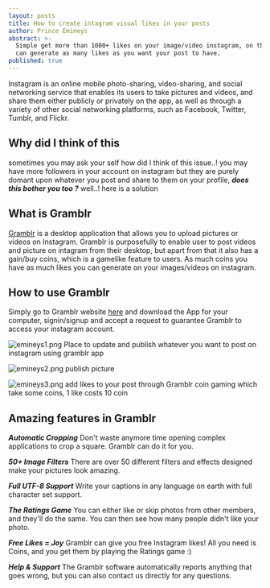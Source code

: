 ```yaml
---
layout: posts
title: How to create intagram visual likes in your posts
author: Prince Emineys
abstract: >-
  Simple get more than 1000+ likes on your image/video instagram, on this you
  can generate as many likes as you want your post to have.
published: true
---
```

Instagram is an online mobile photo-sharing, video-sharing, and social networking service that enables its users to take pictures and videos, and share them either publicly or privately on the app, as well as through a variety of other social networking platforms, such as Facebook, Twitter, Tumblr, and Flickr.

## **Why did I think of this**
sometimes you may ask your self how did I think of this issue..! you may have more followers in your account on instagram but they are purely domant upon whatever you post and share to them on your profile, **_does this bother you too ?_** well..! here is a solution

## **What is Gramblr**
[Gramblr](http://gramblr.com/uploader/#home) is a desktop application that allows you to upload pictures or videos on Instagram. Gramblr is purposefully to enable user to post videos and picture on intagram from their desktop, but apart from that it also has a gain/buy coins, which is a gamelike feature to users. As much coins you have as much likes you can generate on your images/videos on instagram. 

## **How to use Gramblr**
Simply go to Gramblr website [here](http://gramblr.com/uploader/#home) and download the App for your computer, signin/signup and accept a request to guarantee Gramblr to access your instagram account.

![emineys1.png]({{site.baseurl}}/images/emineys1.png)
Place to update and publish whatever you want to post on instagram using gramblr app

![emineys2.png]({{site.baseurl}}/images/emineys2.png)
publish picture 

![emineys3.png]({{site.baseurl}}/images/emineys3.png)
add likes to your post through Gramblr coin gaming which take some coins, 1 like costs 10 coin

## **Amazing features in Gramblr**

_**Automatic Cropping**_
Don't waste anymore time opening complex applications to crop a square. Gramblr can do it for you.

_**50+ Image Filters**_
There are over 50 different filters and effects designed make your pictures look amazing.

_**Full UTF-8 Support**_
Write your captions in any language on earth with full character set support.

_**The Ratings Game**_
You can either like or skip photos from other members, and they'll do the same. You can then see how many people didn't like your photo.

_**Free Likes = Joy**_
Gramblr can give you free Instagram likes! All you need is Coins, and you get them by playing the Ratings game :)

_**Help & Support**_
The Gramblr software automatically reports anything that goes wrong, but you can also contact us directly for any questions.



